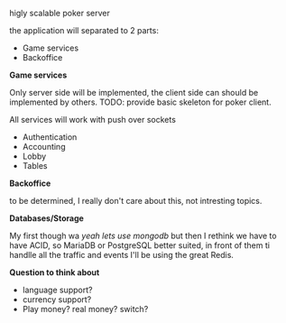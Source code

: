 higly scalable poker server

the application will separated to 2 parts:
- Game services
- Backoffice

__Game services__

Only server side will be implemented, the client side can should be implemented by others.
TODO: provide basic skeleton for poker client.

All services will work with push over sockets
- Authentication
- Accounting
- Lobby
- Tables


__Backoffice__ 

to be determined, I really don't care about this, not intresting topics.

__Databases/Storage__ 

My first though wa *yeah lets use mongodb* but then I rethink we have to have ACID, so MariaDB or PostgreSQL better 
suited, in front of them ti handlle all the traffic and events I'll be using the great Redis.


__Question to think about__
* language support?
* currency support?
* Play money? real money? switch?
